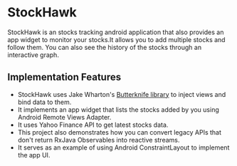 # StockHawk

StockHawk is an stocks tracking android application that also provides
an app widget to monitor your stocks.It allows you to add multiple stocks
and follow them. You can also see the history of the stocks through an interactive
graph.

## Implementation Features

- StockHawk uses Jake Wharton's [Butterknife library](http://jakewharton.github.io/butterknife/)
to inject views and bind data to them.
- It implements an app widget that lists the stocks added by you using Android Remote Views Adapter.
- It uses Yahoo Finance API to get latest stocks data.
- This project also demonstrates how you can convert legacy APIs that don't return RxJava Observables into reactive streams.
- It serves as an example of using Android ConstraintLayout to implement the app UI.
